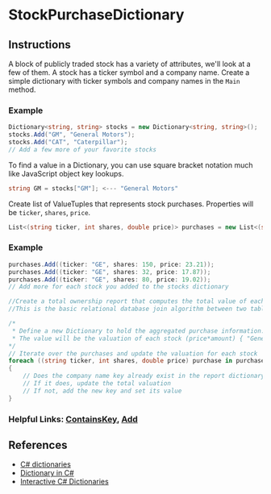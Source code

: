 # StockPurchaseDictionary

## Instructions

A block of publicly traded stock has a variety of attributes, we'll
look at a few of them. A stock has a ticker symbol and a company name.
Create a simple dictionary with ticker symbols and company names in the `Main` method.

### Example

```csharp
Dictionary<string, string> stocks = new Dictionary<string, string>();
stocks.Add("GM", "General Motors");
stocks.Add("CAT", "Caterpillar");
// Add a few more of your favorite stocks
```

To find a value in a Dictionary, you can use square bracket notation much like JavaScript object key lookups.

```csharp
string GM = stocks["GM"]; <--- "General Motors"
```

Create list of ValueTuples that represents stock purchases. Properties will be `ticker`, `shares`, `price`.

```csharp
List<(string ticker, int shares, double price)> purchases = new List<(string, int, double)>();
```

### Example

```csharp
purchases.Add((ticker: "GE", shares: 150, price: 23.21));
purchases.Add((ticker: "GE", shares: 32, price: 17.87));
purchases.Add((ticker: "GE", shares: 80, price: 19.02));
// Add more for each stock you added to the stocks dictionary

//Create a total ownership report that computes the total value of each stock that you have purchased.
//This is the basic relational database join algorithm between two tables.

/*
 * Define a new Dictionary to hold the aggregated purchase information. - The key should be a string that is the full company name.
 * The value will be the valuation of each stock (price*amount) { "General Electric": 35900, "AAPL": 8445, ... }
*/
// Iterate over the purchases and update the valuation for each stock
foreach ((string ticker, int shares, double price) purchase in purchases)
{
	// Does the company name key already exist in the report dictionary?
	// If it does, update the total valuation
	// If not, add the new key and set its value
}
```

### Helpful Links: [ContainsKey](https://msdn.microsoft.com/en-us/library/kw5aaea4(v=vs.110).aspx), [Add](https://msdn.microsoft.com/en-us/library/k7z0zy8k(v=vs.110).aspx)
## References

- [C# dictionaries](https://msdn.microsoft.com/en-us/library/xfhwa508(v=vs.110).aspx#Anchor_8)
- [Dictionary in C#](http://www.c-sharpcorner.com/UploadFile/219d4d/dictionary-in-C-Sharp-language/)
- [Interactive C# Dictionaries](http://www.learncs.org/en/Dictionaries)
